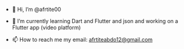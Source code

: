 - 👋 Hi, I’m @afrtite00


- 🌱 I’m currently learning Dart and Flutter and json and working on a Flutter app (video platform)


- 📫 How to reach me my email: <afrtiteabdo12@gmail.com>

<!---
afrtite00/afrtite00 is a ✨ special ✨ repository because its `README.md` (this file) appears on your GitHub profile.
You can click the Preview link to take a look at your changes.
--->
